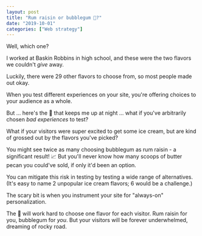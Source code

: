 ```yaml
---
layout: post
title: "Rum raisin or bubblegum 🍨?"
date: "2019-10-01"
categories: ["Web strategy"]
---
```


Well, which one?

I worked at Baskin Robbins in high school, and these were the two flavors we couldn't _give_ away.

Luckily, there were 29 other flavors to choose from, so most people made out okay.

When you test different experiences on your site, you're offering choices to your audience as a whole.

But ... here's the 💩 that keeps me up at night ... what if you've arbitrarily chosen _bad experiences_ to test?

What if your visitors were super excited to get some ice cream, but are kind of grossed out by the flavors you've picked?

You might see twice as many choosing bubblegum as rum raisin - a significant result! 📈 But you'll never know how many scoops of butter pecan you could've sold, if only it'd been an option.

You can mitigate this risk in testing by testing a wide range of alternatives. (It's easy to name 2 unpopular ice cream flavors; 6 would be a challenge.)

The scary bit is when you instrument your site for "always-on" personalization.

The 🤖 will work hard to choose one flavor for each visitor. Rum raisin for you, bubblegum for _you_. But your visitors will be forever underwhelmed, dreaming of rocky road.
